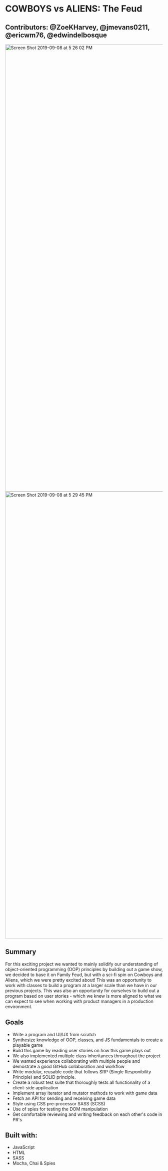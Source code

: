 # COWBOYS vs ALIENS: The Feud
## Contributors: @ZoeKHarvey, @jmevans0211, @ericwm76, @edwindelbosque

<img width="1428" alt="Screen Shot 2019-09-08 at 5 26 02 PM" src="https://user-images.githubusercontent.com/48811985/64496063-a8c33600-d290-11e9-87e6-dda79ee64d2b.png">

<img width="1428" alt="Screen Shot 2019-09-08 at 5 29 45 PM" src="https://user-images.githubusercontent.com/48811985/64496065-aeb91700-d290-11e9-9640-475a01cac456.png">

## Summary

For this exciting project we wanted to mainly solidify our understanding of object-oriented programming (OOP) principles by building out a game show, we decided to base it on Family Feud, but with a sci-fi spin on Cowboys and Aliens, which we were pretty excited about! This was an opportunity to work with classes to build a program at a larger scale than we have in our previous projects. This was also an opportunity for ourselves to build out a program based on user stories - which we knew is more aligned to what we can expect to see when working with product managers in a production environment.

## Goals

- Write a program and UI/UX from scratch
- Synthesize knowledge of OOP, classes, and JS fundamentals to create a playable game
- Build this game by reading user stories on how this game plays out
- We also implemented multiple class inheritances throughout the project
- We wanted experience collaborating with multiple people and demostrate a good GitHub collaboration and workflow
- Write modular, reusable code that follows SRP (Single Responibility Principle) and SOLID principle.
- Create a robust test suite that thoroughly tests all functionality of a client-side application
- Implement array iterator and mutator methods to work with game data
- Fetch an API for sending and receiving game data
- Style using CSS pre-processor SASS (SCSS)
- Use of spies for testing the DOM manipulation
- Get comfortable reviewing and writing feedback on each other's code in PR's

## Built with:

- JavaScript
- HTML
- SASS
- Mocha, Chai & Spies
